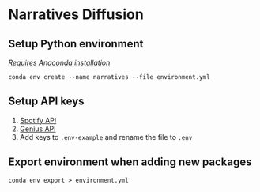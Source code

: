 # Narratives Diffusion

## Setup Python environment

*[Requires Anaconda installation](https://www.anaconda.com/products/distribution)*

`conda env create --name narratives --file environment.yml`

## Setup API keys

1. [Spotify API](https://developer.spotify.com/dashboard/applications)
2. [Genius API](https://genius.com/api-clients/new)
3. Add keys to `.env-example` and rename the file to `.env`

## Export environment when adding new packages

`conda env export > environment.yml`